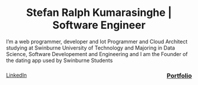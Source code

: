 <h1 align="center">Stefan Ralph Kumarasinghe | Software Engineer</h1>
I’m a web programmer, developer and Iot Programmer and Cloud Architect studying at Swinburne University of Technology and Majoring in Data Science, Software Developement and Engineering and I am the Founder of the dating app used by Swinburne Students
<h3 align="left">
<a style="float:right" href="https://www.linkedin.com/in/stefan-kumarasinghe">Portfolio </a> 


</h3>
<a style="float:left" href="https://www.linkedin.com/in/stefan-kumarasinghe"> LinkedIn</a>



